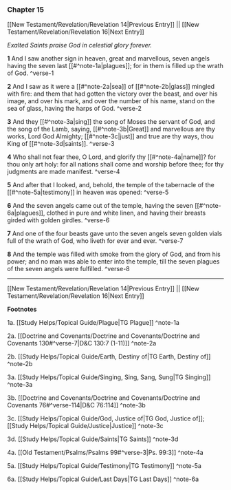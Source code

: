 ### Chapter 15

[[New Testament/Revelation/Revelation 14|Previous Entry]]  ||  [[New Testament/Revelation/Revelation 16|Next Entry]]

*Exalted Saints praise God in celestial glory forever.*

**1**  And I saw another sign in heaven, great and marvellous, seven angels having the seven last [[#^note-1a|plagues]]; for in them is filled up the wrath of God. ^verse-1

**2**  And I saw as it were a [[#^note-2a|sea]] of [[#^note-2b|glass]] mingled with fire: and them that had gotten the victory over the beast, and over his image, and over his mark, and over the number of his name, stand on the sea of glass, having the harps of God. ^verse-2

**3**  And they [[#^note-3a|sing]] the song of Moses the servant of God, and the song of the Lamb, saying, [[#^note-3b|Great]] and marvellous are thy works, Lord God Almighty; [[#^note-3c|just]] and true are thy ways, thou King of [[#^note-3d|saints]]. ^verse-3

**4**  Who shall not fear thee, O Lord, and glorify thy [[#^note-4a|name]]? for thou only art holy: for all nations shall come and worship before thee; for thy judgments are made manifest. ^verse-4

**5**  And after that I looked, and, behold, the temple of the tabernacle of the [[#^note-5a|testimony]] in heaven was opened: ^verse-5

**6**  And the seven angels came out of the temple, having the seven [[#^note-6a|plagues]], clothed in pure and white linen, and having their breasts girded with golden girdles. ^verse-6

**7**  And one of the four beasts gave unto the seven angels seven golden vials full of the wrath of God, who liveth for ever and ever. ^verse-7

**8**  And the temple was filled with smoke from the glory of God, and from his power; and no man was able to enter into the temple, till the seven plagues of the seven angels were fulfilled. ^verse-8


---
[[New Testament/Revelation/Revelation 14|Previous Entry]]  ||  [[New Testament/Revelation/Revelation 16|Next Entry]]


**Footnotes**


1a. [[Study Helps/Topical Guide/Plague|TG Plague]] ^note-1a

2a. [[Doctrine and Covenants/Doctrine and Covenants/Doctrine and Covenants 130#^verse-7|D&C 130:7 (1-11)]] ^note-2a

2b. [[Study Helps/Topical Guide/Earth, Destiny of|TG Earth, Destiny of]] ^note-2b

3a. [[Study Helps/Topical Guide/Singing, Sing, Sang, Sung|TG Singing]] ^note-3a

3b. [[Doctrine and Covenants/Doctrine and Covenants/Doctrine and Covenants 76#^verse-114|D&C 76:114]] ^note-3b

3c. [[Study Helps/Topical Guide/God, Justice of|TG God, Justice of]]; [[Study Helps/Topical Guide/Justice|Justice]] ^note-3c

3d. [[Study Helps/Topical Guide/Saints|TG Saints]] ^note-3d

4a. [[Old Testament/Psalms/Psalms 99#^verse-3|Ps. 99:3]] ^note-4a

5a. [[Study Helps/Topical Guide/Testimony|TG Testimony]] ^note-5a

6a. [[Study Helps/Topical Guide/Last Days|TG Last Days]] ^note-6a
